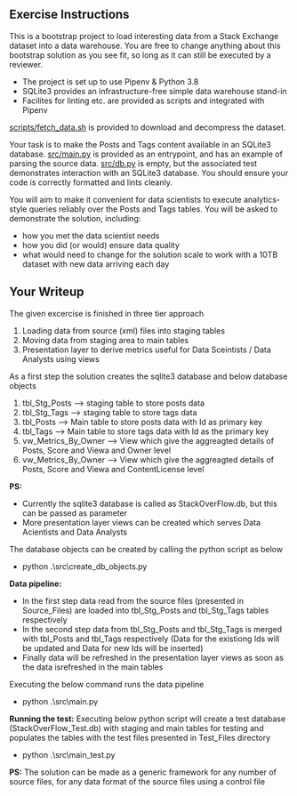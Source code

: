 ## Exercise Instructions

This is a bootstrap project to load interesting data from a Stack Exchange dataset into a data warehouse.
You are free to change anything about this bootstrap solution as you see fit, so long as it can still be executed by a reviewer.

- The project is set up to use Pipenv & Python 3.8
- SQLite3 provides an infrastructure-free simple data warehouse stand-in
- Facilites for linting etc. are provided as scripts and integrated with Pipenv

[scripts/fetch_data.sh](scripts/fetch_data.sh) is provided to download and decompress the dataset.

Your task is to make the Posts and Tags content available in an SQLite3 database.
[src/main.py](src/main.py) is provided as an entrypoint, and has an example of parsing the source data.
[src/db.py](src/db.py) is empty, but the associated test demonstrates interaction with an SQLite3 database.
You should ensure your code is correctly formatted and lints cleanly.

You will aim to make it convenient for data scientists to execute analytics-style queries reliably over the Posts and Tags tables.
You will be asked to demonstrate the solution, including:
- how you met the data scientist needs
- how you did (or would) ensure data quality
- what would need to change for the solution scale to work with a 10TB dataset with new data arriving each day

## Your Writeup

The given excercise is finished in three tier approach

1. Loading data from source (xml) files into staging tables
2. Moving data from staging area to main tables
3. Presentation layer to derive metrics useful for Data Sceintists /  Data Analysts using views

As a first step the solution creates the sqlite3 database and below database objects

1. tbl_Stg_Posts --> staging table to store posts data
2. tbl_Stg_Tags --> staging table to store tags data
3. tbl_Posts --> Main table to store posts data with Id as primary key
4. tbl_Tags --> Main table to store tags data with Id as the primary key
5. vw_Metrics_By_Owner --> View which give the aggreagted details of Posts, Score and Viewa and Owner level
6. vw_Metrics_By_Owner --> View which give the aggreagted details of Posts, Score and Viewa and ContentLicense level

**PS:**

- Currently the sqlite3 database is called as StackOverFlow.db, but this can be passed as parameter
- More presentation layer views can be created which serves Data Acientists and Data Analysts

The database objects can be created by calling the python script as below

- python .\src\create_db_objects.py

**Data pipeline:**

- In the first step data read from the source files (presented in Source_Files) are loaded into tbl_Stg_Posts and tbl_Stg_Tags tables respectively
- In the second step data from tbl_Stg_Posts and tbl_Stg_Tags is merged with tbl_Posts and tbl_Tags respectively (Data for the existiong Ids will be updated and Data for new Ids will be inserted)
- Finally data will be refreshed in the presentation layer views as soon as the data isrefreshed in the main tables

Executing the below command runs the data pipeline

- python .\src\main.py

**Running the test:**
Executing below python script will create a test database (StackOverFlow_Test.db) with staging and main tables for testing and populates the tables with the test files presented in Test_Files directory

- python .\src\main_test.py

**PS:**
The solution can be made as a generic framework for any number of source files, for any data format of the source files using a control file
